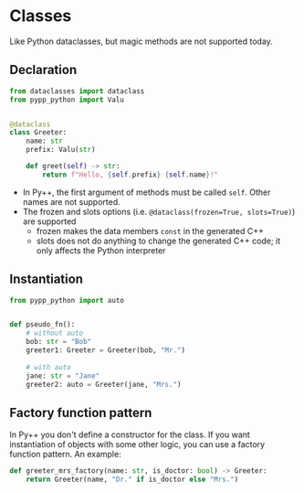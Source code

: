 # Classes

Like Python dataclasses, but magic methods are not supported today.

## Declaration

```python
from dataclasses import dataclass
from pypp_python import Valu


@dataclass
class Greeter:
    name: str
    prefix: Valu(str)

    def greet(self) -> str:
        return f"Hello, {self.prefix} {self.name}!"
```

- In Py++, the first argument of methods must be called `self`. Other names are not supported.
- The frozen and slots options (i.e. `@dataclass(frozen=True, slots=True)`) are supported
    - frozen makes the data members `const` in the generated C++
    - slots does not do anything to change the generated C++ code; it only affects the Python interpreter

## Instantiation

```python
from pypp_python import auto


def pseudo_fn():
    # without auto
    bob: str = "Bob"
    greeter1: Greeter = Greeter(bob, "Mr.")
    
    # with auto
    jane: str = "Jane"
    greeter2: auto = Greeter(jane, "Mrs.")
```

## Factory function pattern

In Py++ you don't define a constructor for the class. If you want instantiation of objects with some other logic, you can use a factory function pattern. An example:

```python
def greeter_mrs_factory(name: str, is_doctor: bool) -> Greeter:
    return Greeter(name, "Dr." if is_doctor else "Mrs.")
```
